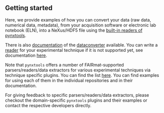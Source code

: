 ## Getting started
Here, we provide examples of how you can convert your data (raw data, numerical data, metadata),
from your acquisition software or electronic lab notebook (ELN), into a NeXus/HDF5 file
using the [built-in readers of pynxtools](https://fairmat-nfdi.github.io/pynxtools/reference/built-in-readers.html).

There is also [documentation](https://fairmat-nfdi.github.io/pynxtools/learn/dataconverter-and-readers.html) of the [dataconverter](../pynxtools/dataconverter) available. You can write a [reader](../pynxtools/dataconverter/readers) for your experimental technique
if it is not supported yet, see documentation [here](https://fairmat-nfdi.github.io/pynxtools/how-tos/build-a-plugin.html).

Note that `pynxtools` offers a number of FAIRmat-supported parsers/readers/data extractors for various experimental techniques via
technique specific plugins. You can find the list [here](https://fairmat-nfdi.github.io/pynxtools/reference/plugins.html). You can find
examples for using each of them in the individual repositories and in their documentation.

For giving feedback to specific parsers/readers/data extractors, please checkout the domain-specific `pynxtools` plugins and their examples
or contact the respective developers directly.
